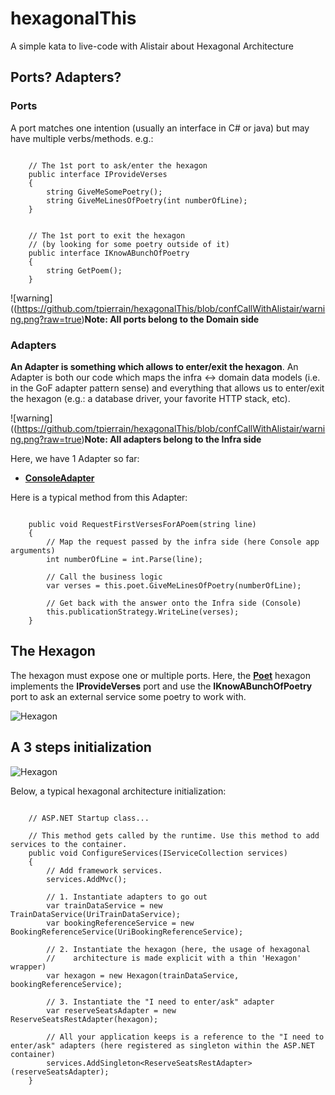 # hexagonalThis
A simple kata to live-code with Alistair about Hexagonal Architecture


## Ports? Adapters?

### Ports
A port matches one intention (usually an interface in C# or java) but may have multiple verbs/methods. e.g.:

````CSharp

    // The 1st port to ask/enter the hexagon
    public interface IProvideVerses
    {
        string GiveMeSomePoetry();
        string GiveMeLinesOfPoetry(int numberOfLine);
    }


    // The 1st port to exit the hexagon 
    // (by looking for some poetry outside of it)
    public interface IKnowABunchOfPoetry
    {
        string GetPoem();
    }

````


![warning]((https://github.com/tpierrain/hexagonalThis/blob/confCallWithAlistair/warning.png?raw=true)__Note: All ports belong to the Domain side__


### Adapters
__An Adapter is something which allows to enter/exit the hexagon__. An Adapter is both our code which maps the infra <-> domain data models (i.e. in the GoF adapter pattern sense) and everything that allows us to enter/exit the hexagon (e.g.: a database driver, your favorite HTTP stack, etc).

![warning]((https://github.com/tpierrain/hexagonalThis/blob/confCallWithAlistair/warning.png?raw=true)__Note: All adapters belong to the Infra side__



Here, we have 1 Adapter so far:
 - [__ConsoleAdapter__](https://github.com/tpierrain/hexagonalThis/blob/confCallWithAlistair/HexagonalThis.Console/Adapters/ConsoleAdapter.cs)

Here is a typical method from this Adapter:

````CSharp

    public void RequestFirstVersesForAPoem(string line)
    {
        // Map the request passed by the infra side (here Console app arguments)
        int numberOfLine = int.Parse(line);

        // Call the business logic
        var verses = this.poet.GiveMeLinesOfPoetry(numberOfLine);

        // Get back with the answer onto the Infra side (Console)
        this.publicationStrategy.WriteLine(verses);
    }

````

## The Hexagon

The hexagon must expose one or multiple ports. Here, the [__Poet__](https://github.com/tpierrain/hexagonalThis/blob/confCallWithAlistair/HexagonalThis.Domain/Poet.cs#L13) hexagon implements the __IProvideVerses__ port and use the __IKnowABunchOfPoetry__ port to ask an external service some poetry to work with.

![Hexagon](https://github.com/tpierrain/hexagonalThis/blob/confCallWithAlistair/HexagonalThis.png?raw=true)


## A 3 steps initialization

![Hexagon](https://github.com/tpierrain/hexagonalThis/blob/confCallWithAlistair/A3StepsInitialization.PNG?raw=true)

Below, a typical hexagonal architecture initialization:


````CSharp

    // ASP.NET Startup class...

    // This method gets called by the runtime. Use this method to add services to the container.
    public void ConfigureServices(IServiceCollection services)
    {
        // Add framework services.
        services.AddMvc();

        // 1. Instantiate adapters to go out
        var trainDataService = new TrainDataService(UriTrainDataService);
        var bookingReferenceService = new BookingReferenceService(UriBookingReferenceService);

        // 2. Instantiate the hexagon (here, the usage of hexagonal 
        //    architecture is made explicit with a thin 'Hexagon' wrapper)
        var hexagon = new Hexagon(trainDataService, bookingReferenceService);

        // 3. Instantiate the "I need to enter/ask" adapter
        var reserveSeatsAdapter = new ReserveSeatsRestAdapter(hexagon);

        // All your application keeps is a reference to the "I need to enter/ask" adapters (here registered as singleton within the ASP.NET container)
        services.AddSingleton<ReserveSeatsRestAdapter>(reserveSeatsAdapter);
    }

````